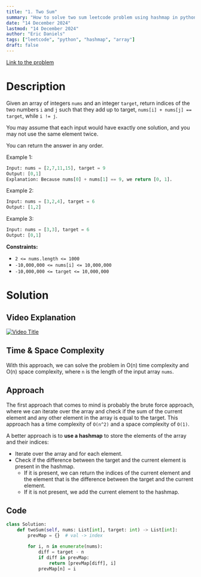 ```yaml
---
title: "1. Two Sum"
summary: "How to solve two sum leetcode problem using hashmap in python"
date: "14 December 2024"
lastmod: "14 December 2024"
author: "Eric Daniels"
tags: ["leetcode", "python", "hashmap", "array"]
draft: false
---
```


<a target="_blank" href="https://leetcode.com/problems/two-sum/">Link to the problem</a>

# Description

Given an array of integers `nums` and an integer `target`, return indices of the two numbers `i` and `j` such that they add up to target, `nums[i] + nums[j] == target`, while `i != j`.

You may assume that each input would have exactly one solution, and you may not use the same element twice.

You can return the answer in any order.

Example 1:

```python
Input: nums = [2,7,11,15], target = 9
Output: [0,1]
Explanation: Because nums[0] + nums[1] == 9, we return [0, 1].
```

Example 2:

```python
Input: nums = [3,2,4], target = 6
Output: [1,2]
```

Example 3:

```python
Input: nums = [3,3], target = 6
Output: [0,1]
```

**Constraints:**

- `2 <= nums.length <= 1000`
- `-10,000,000 <= nums[i] <= 10,000,000`
- `-10,000,000 <= target <= 10,000,000`

# Solution

## Video Explanation

[![Video Title](https://img.youtube.com/vi/VIDEO_ID/0.jpg)](https://www.youtube.com/watch?v=VIDEO_ID)

## Time & Space Complexity

With this approach, we can solve the problem in O(n) time complexity and O(n) space complexity,
where `n` is the length of the input array `nums`.

## Approach

The first approach that comes to mind is probably the brute force approach, where we can iterate
over the array and check if the sum of the current element and any other element in the array is
equal to the target. This approach has a time complexity of `O(n^2)` and a space complexity of `O(1)`.

A better approach is to **use a hashmap** to store the elements of the array and their indices:

- Iterate over the array and for each element.
- Check if the difference between the target and the current element is present in the hashmap.
  - If it is present, we can return the indices of the current element and the element that is the difference between the target and the current element.
  - If it is not present, we add the current element to the hashmap.

## Code

```python
class Solution:
    def twoSum(self, nums: List[int], target: int) -> List[int]:
        prevMap = {}  # val -> index

        for i, n in enumerate(nums):
            diff = target - n
            if diff in prevMap:
                return [prevMap[diff], i]
            prevMap[n] = i
```
